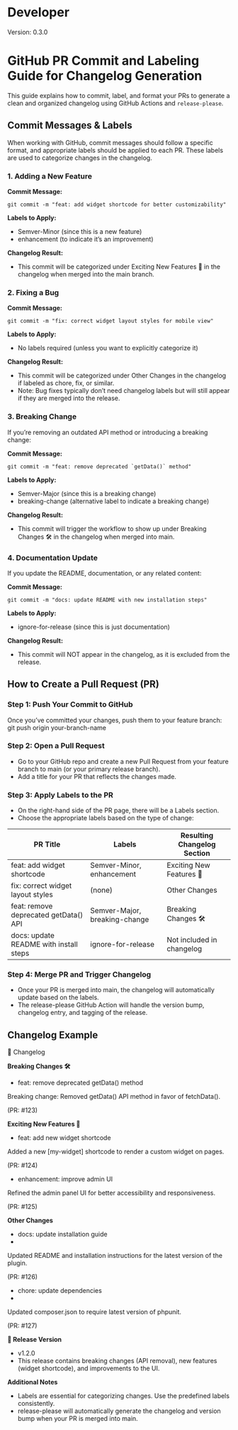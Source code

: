 # Developer

Version: 0.3.0

# GitHub PR Commit and Labeling Guide for Changelog Generation

This guide explains how to commit, label, and format your PRs to generate a clean and organized changelog using GitHub Actions and `release-please`.

## Commit Messages & Labels

When working with GitHub, commit messages should follow a specific format, and appropriate labels should be applied to each PR. These labels are used to categorize changes in the changelog.

### 1. Adding a New Feature

**Commit Message:**

`git commit -m "feat: add widget shortcode for better customizability"`

**Labels to Apply:**

* Semver-Minor (since this is a new feature)
* enhancement (to indicate it’s an improvement)

**Changelog Result:**

* This commit will be categorized under Exciting New Features 🎉 in the changelog when merged into the main branch.

### 2. Fixing a Bug

**Commit Message:**

`git commit -m "fix: correct widget layout styles for mobile view"`

**Labels to Apply:**

* No labels required (unless you want to explicitly categorize it)

**Changelog Result:**

* This commit will be categorized under Other Changes in the changelog if labeled as chore, fix, or similar.
* Note: Bug fixes typically don’t need changelog labels but will still appear if they are merged into the release.

### 3. Breaking Change

If you’re removing an outdated API method or introducing a breaking change:

**Commit Message:**

```
git commit -m "feat: remove deprecated `getData()` method"
```

**Labels to Apply:**

* Semver-Major (since this is a breaking change)
* breaking-change (alternative label to indicate a breaking change)

**Changelog Result:**

* This commit will trigger the workflow to show up under Breaking Changes 🛠 in the changelog when merged into main.

### 4. Documentation Update

If you update the README, documentation, or any related content:

**Commit Message:**

`git commit -m "docs: update README with new installation steps"`

**Labels to Apply:**

* ignore-for-release (since this is just documentation)

**Changelog Result:**

* This commit will NOT appear in the changelog, as it is excluded from the release.

## How to Create a Pull Request (PR)

### Step 1: Push Your Commit to GitHub

Once you’ve committed your changes, push them to your feature branch:
git push origin your-branch-name

### Step 2: Open a Pull Request

* Go to your GitHub repo and create a new Pull Request from your feature branch to main (or your primary release branch).
* Add a title for your PR that reflects the changes made.

### Step 3: Apply Labels to the PR

* On the right-hand side of the PR page, there will be a Labels section.
* Choose the appropriate labels based on the type of change:

| PR Title | Labels | Resulting Changelog Section |
| -------- | ------ | --- |
| feat: add widget shortcode | Semver-Minor, enhancement | Exciting New Features 🎉 |
| fix: correct widget layout styles | (none) | Other Changes |
| feat: remove deprecated getData() API | Semver-Major, breaking-change | Breaking Changes 🛠 |
| docs: update README with install steps | ignore-for-release | Not included in changelog |

### Step 4: Merge PR and Trigger Changelog

* Once your PR is merged into main, the changelog will automatically update based on the labels.
* The release-please GitHub Action will handle the version bump, changelog entry, and tagging of the release.

## Changelog Example

📝 Changelog

**Breaking Changes 🛠**

* feat: remove deprecated getData() method

Breaking change: Removed getData() API method in favor of fetchData().

(PR: #123)

**Exciting New Features 🎉**

* feat: add new widget shortcode

Added a new [my-widget] shortcode to render a custom widget on pages.

(PR: #124)

* enhancement: improve admin UI

Refined the admin panel UI for better accessibility and responsiveness.

(PR: #125)

**Other Changes**

* docs: update installation guide
* 
Updated README and installation instructions for the latest version of the plugin.

(PR: #126)

* chore: update dependencies
* 
Updated composer.json to require latest version of phpunit.

(PR: #127)

**📅 Release Version**

* v1.2.0
* This release contains breaking changes (API removal), new features (widget shortcode), and improvements to the UI.

**Additional Notes**

* Labels are essential for categorizing changes. Use the predefined labels consistently.
* release-please will automatically generate the changelog and version bump when your PR is merged into main.
